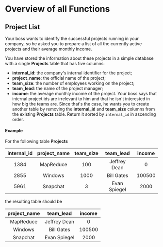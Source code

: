 # Overview of all Functions

## Project List

Your boss wants to identify the successful projects running in your company, so he asked you to prepare a list of all the currently active projects and their average monthly income.

You have stored the information about these projects in a simple database with a single **Projects** table that has five columns:

* **internal_id**: the company's internal identifier for the project;
* **project_name**: the official name of the project;
* **team_size**: the number of employees working on the project;
* **team_lead**: the name of the project manager;
* **income**: the average monthly income of the project.
Your boss says that internal project ids are irrelevant to him and that he isn't interested in how big the teams are. Since that's the case, he wants you to create another table by removing the **internal_id** and **team_size** columns from the existing **Projects** table. Return it sorted by `internal_id` in ascending order.

#### Example

For the following table **Projects**

| internal_id | project_name | team_size |   team_lead  | income |
|:-----------:|:------------:|:---------:|:------------:|:------:|
| 1384        | MapReduce    | 100       | Jeffrey Dean | 0      |
| 2855        | Windows      | 1000      | Bill Gates   | 100500 |
| 5961        | Snapchat     | 3         | Evan Spiegel | 2000   |

the resulting table should be

| project_name |   team_lead  | income |
|:------------:|:------------:|:------:|
| MapReduce    | Jeffrey Dean | 0      |
| Windows      | Bill Gates   | 100500 |
| Snapchat     | Evan Spiegel | 2000   |
